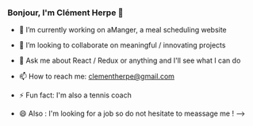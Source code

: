 ### Bonjour, I'm Clément Herpe 👋

- 🔭 I’m currently working on aManger, a meal scheduling website
- 👯 I’m looking to collaborate on meaningful / innovating projects
- 💬 Ask me about React / Redux or anything and I'll see what I can do 
- 📫 How to reach me: clementherpe@gmail.com
- ⚡ Fun fact: I'm also a tennis coach

- 😄 Also : I'm looking for a job so do not hesitate to meassage me !
-->

